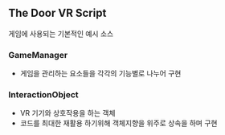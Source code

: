 ## The Door VR Script
게임에 사용되는 기본적인 예시 소스

### GameManager
- 게임을 관리하는 요소들을 각각의 기능별로 나누어 구현

### InteractionObject
- VR 기기와 상호작용을 하는 객체
- 코드를 최대한 재활용 하기위해 객체지향을 위주로 상속을 하며 구현
